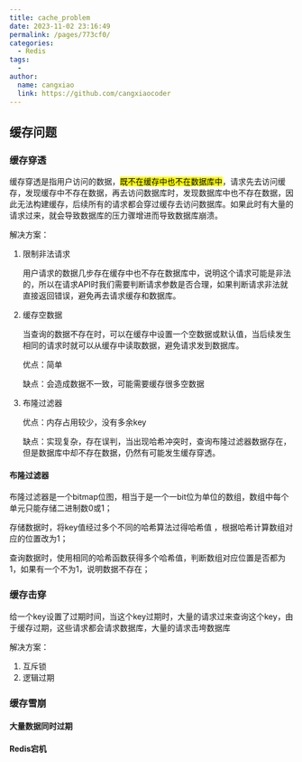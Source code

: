 ```yaml
---
title: cache_problem
date: 2023-11-02 23:16:49
permalink: /pages/773cf0/
categories:
  - Redis
tags:
  - 
author: 
  name: cangxiao
  link: https://github.com/cangxiaocoder
---
```


## 缓存问题

### 缓存穿透

缓存穿透是指用户访问的数据，<mark>既不在缓存中也不在数据库中</mark>，请求先去访问缓存，发现缓存中不存在数据，再去访问数据库时，发现数据库中也不存在数据，因此无法构建缓存，后续所有的请求都会穿过缓存去访问数据库。如果此时有大量的请求过来，就会导致数据库的压力骤增进而导致数据库崩溃。

解决方案：

1.   限制非法请求

     用户请求的数据几步存在缓存中也不存在数据库中，说明这个请求可能是非法的，所以在请求API时我们需要判断请求参数是否合理，如果判断请求非法就直接返回错误，避免再去请求缓存和数据库。
2.   缓存空数据
     
     当查询的数据不存在时，可以在缓存中设置一个空数据或默认值，当后续发生相同的请求时就可以从缓存中读取数据，避免请求发到数据库。

     优点：简单

     缺点：会造成数据不一致，可能需要缓存很多空数据

3.   布隆过滤器

     优点：内存占用较少，没有多余key

     缺点：实现复杂，存在误判，当出现哈希冲突时，查询布隆过滤器数据存在，但是数据库中却不存在数据，仍然有可能发生缓存穿透。

#### 布隆过滤器

布隆过滤器是一个bitmap位图，相当于是一个一bit位为单位的数组，数组中每个单元只能存储二进制数0或1；

存储数据时，将key值经过多个不同的哈希算法过得哈希值	，根据哈希计算数组对应的位置改为1；

查询数据时，使用相同的哈希函数获得多个哈希值，判断数组对应位置是否都为1，如果有一个不为1，说明数据不存在；

### 缓存击穿

给一个key设置了过期时间，当这个key过期时，大量的请求过来查询这个key，由于缓存过期，这些请求都会请求数据库，大量的请求击垮数据库

解决方案：

1.   互斥锁
2.   逻辑过期

### 缓存雪崩

#### 大量数据同时过期


#### Redis宕机